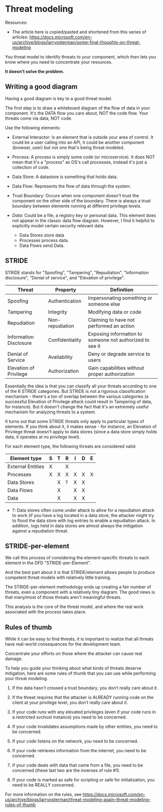 # Threat modeling

Resources:

- The article here is copied/pasted and shortened from this series of articles: https://docs.microsoft.com/en-us/archive/blogs/larryosterman/some-final-thoughts-on-threat-modeling

You threat model to identify threats to your component, which then lets you know where you need to concentrate your resources.

<b>It doesn't solve the problem.</b>

## Writing a good diagram

Having a good diagram is key to a good threat model.

The first step is to draw a whiteboard diagram of the flow of data in your component. It's the DATA flow you care about, NOT the code flow. Your threats come via data, NOT code.

Use the following elements:

- External Interactor: Is an element that is outside your area of control. It could be a user calling into an API, it could be another component (browser, user) but not one that's being threat modeled.

- Process: A process is simply some code (or microservice). It does NOT mean that it's a "process" as OS's call processes, instead it's just a collection of code.

- Data Store: A datastore is something that holds data.

- Data Flow: Represents the flow of data through the system.

- Trust Boundary: Occurs when one component doesn't trust the component on the other side of the boundary. There is always a trust boundary between elements running at different privilege levels.

- <i>Data</i>: Could be a file, a registry key or personal data. This element does not appear in the classic data flow diagram. However, I find it helpful to explicitly model certain security relevant data.

  - Data Stores store data
  - Processes process data.
  - Data Flows send Data.

## STRIDE

STRIDE stands for "Spoofing", "Tampering", "Repudiation", "Information disclosure", "Denial of service", and "Elevation of privilege".

| Threat                 | Property        | Definition                                               |
| ---------------------- | --------------- | -------------------------------------------------------- |
| Spoofing               | Authentication  | Impersonating something or someone else                  |
| Tampering              | Integrity       | Modifying data or code                                   |
| Repudiation            | Non-repudiation | Claiming to have not performed an action                 |
| Information Disclosure | Confidentiality | Exposing information to someone not authorized to see it |
| Denial of Service      | Availability    | Deny or degrade service to users                         |
| Elevation of Privilege | Authorization   | Gain capabilities without proper authorization           |

Essentially the idea is that you can classify all your threats according to one of the 6 STRIDE categories. But STRIDE is not a rigorous classification mechanism - there's a ton of overlap between the various categories (a successful Elevation of Privilege attack could result in Tampering of data, for instance). But it doesn't change the fact that it's an extremely useful mechanism for analyzing threats to a system.

It turns out that some STRIDE threats only apply to particular types of elements. If you think about it, it makes sense - for instance, an Elevation of Privilege threat doesn't apply to data stores (since a data store simply holds data, it operates at no privilege level).

For each element type, the following threats are considered valid:

| Element type      | S   | T   | R   | I   | D   | E   |
| ----------------- | --- | --- | --- | --- | --- | --- |
| External Entities | X   |     | X   |     |     |     |
| Processes         | X   | X   | X   | X   | X   | X   |
| Data Stores       |     | X   | ?   | X   | X   |     |
| Data Flows        |     | X   |     | X   | X   |     |
| Data              |     | X   |     | X   | X   |     |

- ?: Data stores often come under attack to allow for a repudiation attack to work (if you have a log located in a data store, the attacker might try to flood the data store with log entries to enable a repudiation attack. In addition, logs held in data stores are almost always the mitigation against a repudiation threat.

## STRIDE-per-element

We call this process of considering the element-specific threats to each element in the DFD "STRIDE-per-Element".

And the best part about it is that STRIDE/element allows people to produce competent threat models with relatively little training.

The STRIDE-per-element methodology ends up creating a fair number of threats, even a component with a relatively tiny diagram. The good news is that many/most of those threats aren't meaningful threats.

This analysis is the core of the threat model, and where the real work associated with the process takes place.

## Rules of thumb

While it can be easy to find threats, it is important to realize that all threats have real-world consequences for the development team.

Concentrate your efforts on those where the attacker can cause real damage.

To help you guide your thinking about what kinds of threats deserve mitigation, here are some rules of thumb that you can use while performing your threat modeling.

1. If the data hasn’t crossed a trust boundary, you don’t really care about it.

2. If the threat requires that the attacker is ALREADY running code on the client at your privilege level, you don’t really care about it.

3. If your code runs with any elevated privileges (even if your code runs in a restricted svchost instance) you need to be concerned.

4. If your code invalidates assumptions made by other entities, you need to be concerned.

5. If your code listens on the network, you need to be concerned.

6. If your code retrieves information from the internet, you need to be concerned.

7. If your code deals with data that came from a file, you need to be concerned (these last two are the inverses of rule #1).

8. If your code is marked as safe for scripting or safe for initialization, you need to be REALLY concerned.

For more information on the rules, see https://docs.microsoft.com/en-us/archive/blogs/larryosterman/threat-modeling-again-threat-modeling-rules-of-thumb
